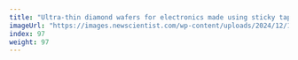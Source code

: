 ```yaml
---
title: "Ultra-thin diamond wafers for electronics made using sticky tape"
imageUrl: "https://images.newscientist.com/wp-content/uploads/2024/12/18154149/SEI_233657356.jpg?width=788"
index: 97
weight: 97
---
```

